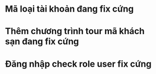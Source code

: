 # Mã loại tài khoản đang fix cứng

# Thêm chương trình tour mã khách sạn đang fix cứng

# Đăng nhập check role user fix cứng